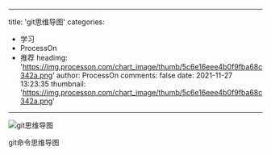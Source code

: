 
---
title: 'git思维导图'
categories: 
 - 学习
 - ProcessOn
 - 推荐
headimg: 'https://img.processon.com/chart_image/thumb/5c6e16eee4b0f9fba68c342a.png'
author: ProcessOn
comments: false
date: 2021-11-27 13:23:35
thumbnail: 'https://img.processon.com/chart_image/thumb/5c6e16eee4b0f9fba68c342a.png'
---

<div>   
<img class="thumb" alt="git思维导图" src="https://img.processon.com/chart_image/thumb/5c6e16eee4b0f9fba68c342a.png" referrerpolicy="no-referrer">
<p>git命令思维导图</p>  
</div>
            